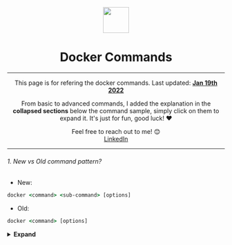 <div align="center">
  <img height="60" src="https://img.icons8.com/fluency/48/000000/docker.png">
  <h1>Docker Commands</h1>

---

<span>This page is for refering the docker commands. Last updated: <a href=#20200612><b>Jan 19th 2022</b></a>

From basic to advanced commands, I added the explanation in the **collapsed sections** below the command sample, simply click on them to expand it. It's just for fun, good luck! :heart:</span>

Feel free to reach out to me! 😊 <br /><a href="https://in.linkedin.com/in/rateesh-koganti-50518b132">LinkedIn</a>
</div>

---

###### 1. New vs Old command pattern?

- New:
```bat
docker <command> <sub-command> [options]
```

- Old:
```bat
docker <command> [options]
```

<details><summary><b>Expand</b></summary>
<p>

#### Explanation: 
  As there were lot of use cases in `docker`, due to which the docker developers decided to group the commands into managerial category which would help the command to be a self-explanatory.
> _NOTE:_ The old command format still works.
</p>

</details>

